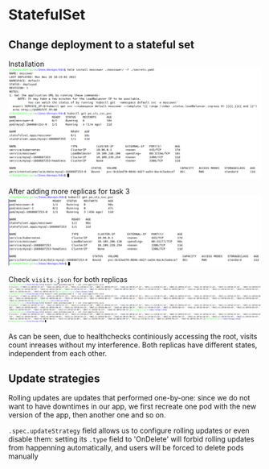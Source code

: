 # StatefulSet

## Change deployment to a stateful set

Installation
![](../screenshots/stateful_install.png)

After adding more replicas for task 3
![](../screenshots/stateful_replica.png)

Check `visits.json` for both replicas
![](../screenshots/stateful_visits.png)

As can be seen, due to healthchecks continiously accessing the root, visits count inreases without my interference. Both replicas have different states, independent from each other.

## Update strategies

Rolling updates are updates that performed one-by-one: since we do not want to have downtimes in our app, we first recreate one pod with the new version of the app, then another one and so on.

`.spec.updateStrategy` field allows us to configure rolling updates or even disable them: setting its `.type` field to 'OnDelete' will forbid rolling updates from happenning automatically, and users will be forced to delete pods manually
